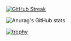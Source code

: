 [![GitHub Streak](https://github-readme-streak-stats.herokuapp.com?user=AndyTargino&theme=dark&hide_border=true&locale=pt-br&date_format=j%2Fn%5B%2FY%5D)](https://git.io/streak-stats)

![Anurag's GitHub stats](https://github-readme-stats.vercel.app/api?username=AndyTargino&theme=dark&hide_border=true&locale=pt-br&count_private=true)

[![trophy](https://github-profile-trophy.vercel.app/?username=AndyTargino&theme=onedark)](https://github.com/ryo-ma/github-profile-trophy)
